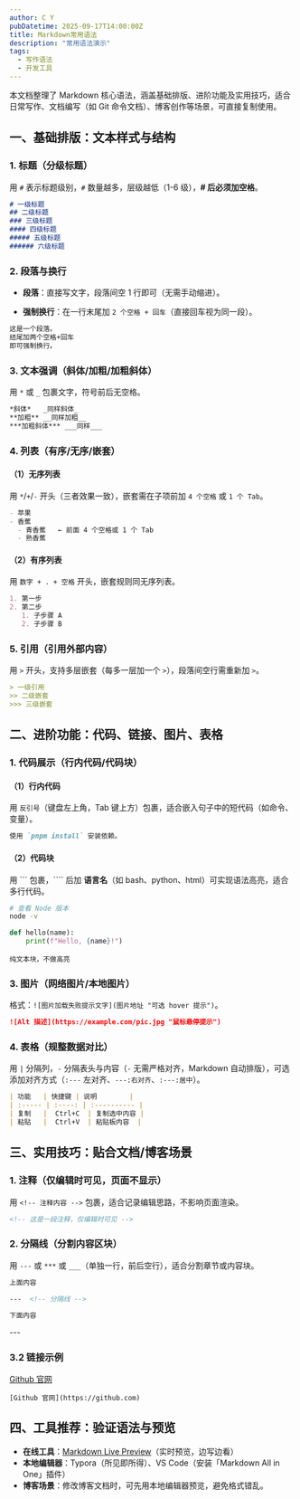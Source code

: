 ```yaml
---
author: C Y
pubDatetime: 2025-09-17T14:00:00Z
title: Markdown常用语法
description: "常用语法演示"
tags:
  - 写作语法
  - 开发工具
---
```


本文档整理了 Markdown 核心语法，涵盖基础排版、进阶功能及实用技巧，适合日常写作、文档编写（如 Git 命令文档）、博客创作等场景，可直接复制使用。

## 一、基础排版：文本样式与结构

### 1. 标题（分级标题）

用 `#` 表示标题级别，`#` 数量越多，层级越低（1-6 级），**# 后必须加空格**。

```markdown
# 一级标题
## 二级标题
### 三级标题
#### 四级标题
##### 五级标题
###### 六级标题
```

### 2. 段落与换行

- **段落**：直接写文字，段落间空 1 行即可（无需手动缩进）。

- **强制换行**：在一行末尾加 `2 个空格 + 回车`（直接回车视为同一段）。

```markdown
这是一个段落。
结尾加两个空格+回车  
即可强制换行。
```

### 3. 文本强调（斜体/加粗/加粗斜体）

用 `*` 或 `_` 包裹文字，符号前后无空格。

```markdown
*斜体*   _同样斜体_  
**加粗** __同样加粗__  
***加粗斜体*** ___同样___
```

### 4. 列表（有序/无序/嵌套）

#### （1）无序列表

用 `*`/`+`/`-` 开头（三者效果一致），嵌套需在子项前加 `4 个空格` 或 `1 个 Tab`。

```markdown
- 苹果
- 香蕉
  - 青香蕉   ← 前面 4 个空格或 1 个 Tab
  - 熟香蕉
```

#### （2）有序列表

用 `数字 + . + 空格` 开头，嵌套规则同无序列表。

```markdown
1. 第一步
2. 第二步
   1. 子步骤 A
   2. 子步骤 B
```

### 5. 引用（引用外部内容）

用 `>` 开头，支持多层嵌套（每多一层加一个 `>`），段落间空行需重新加 `>`。

```markdown
> 一级引用
>> 二级嵌套
>>> 三级嵌套
```

## 二、进阶功能：代码、链接、图片、表格

### 1. 代码展示（行内代码/代码块）

#### （1）行内代码

用 `反引号`（键盘左上角，Tab 键上方）包裹，适合嵌入句子中的短代码（如命令、变量）。

```markdown
使用 `pnpm install` 安装依赖。
```

#### （2）代码块

用 ``` 包裹，```` 后加 **语言名**（如 bash、python、html）可实现语法高亮，适合多行代码。

```bash
# 查看 Node 版本
node -v
```

<!-- Python 代码示例 -->

```python
def hello(name):
    print(f"Hello, {name}!")
```

```text
纯文本块，不做高亮
```

### 3. 图片（网络图片/本地图片）

格式：`![图片加载失败提示文字](图片地址 "可选 hover 提示")`。

```markdown
![Alt 描述](https://example.com/pic.jpg "鼠标悬停提示")
```

### 4. 表格（规整数据对比）

用 `|` 分隔列，`-` 分隔表头与内容（`-` 无需严格对齐，Markdown 自动排版），可选添加对齐方式（`:---` 左对齐、`---:右对齐`、`:---:居中`）。

```markdown
| 功能   | 快捷键 | 说明        |
| :----- | :----: | :---------- |
| 复制   |  Ctrl+C  | 复制选中内容 |
| 粘贴   |  Ctrl+V  | 粘贴板内容  |
```

## 三、实用技巧：贴合文档/博客场景

### 1. 注释（仅编辑时可见，页面不显示）

用 `<!-- 注释内容 -->` 包裹，适合记录编辑思路，不影响页面渲染。

```markdown
<!-- 这是一段注释，仅编辑时可见 -->
```

### 2. 分隔线（分割内容区块）

用 `---` 或 `***` 或 `___`（单独一行，前后空行），适合分割章节或内容块。

```markdown
上面内容

---  <!-- 分隔线 -->

下面内容
```

---  <!-- 分隔线 -->

### 3.2 链接示例

[Github 官网](https://github.com)

```text
[Github 官网](https://github.com)
```




## 四、工具推荐：验证语法与预览
- **在线工具**：[Markdown Live Preview](https://markdownlivepreview.com/)（实时预览，边写边看）
- **本地编辑器**：Typora（所见即所得）、VS Code（安装「Markdown All in One」插件）
- **博客场景**：修改博客文档时，可先用本地编辑器预览，避免格式错乱。
